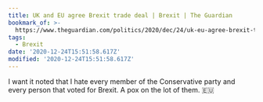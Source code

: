 ```yaml
---
title: UK and EU agree Brexit trade deal | Brexit | The Guardian
bookmark_of: >-
  https://www.theguardian.com/politics/2020/dec/24/uk-eu-agree-brexit-trade-deal-agreement
tags:
  - Brexit
date: '2020-12-24T15:51:58.617Z'
modified: '2020-12-24T15:51:58.617Z'
---
```

I want it noted that I hate every member of the Conservative party and every person that voted for Brexit. A pox on the lot of them. 🇪🇺
